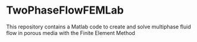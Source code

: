 # TwoPhaseFlowFEMLab 

This repository contains a Matlab code to create and solve multiphase fluid flow in porous media with the Finite Element Method
